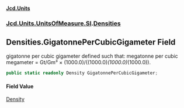 #### [Jcd.Units](index 'index')
### [Jcd.Units.UnitsOfMeasure.SI](Jcd.Units.UnitsOfMeasure.SI 'Jcd.Units.UnitsOfMeasure.SI').[Densities](Densities 'Jcd.Units.UnitsOfMeasure.SI.Densities')

## Densities.GigatonnePerCubicGigameter Field

gigatonne per cubic gigameter defined such that: megatonne per cubic megameter = Gt/Gm³ ×
(1000.0)/((1000.0)*(1000.0)*(1000.0)).

```csharp
public static readonly Density GigatonnePerCubicGigameter;
```

#### Field Value
[Density](Density 'Jcd.Units.UnitTypes.Density')